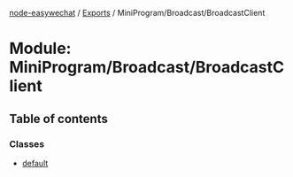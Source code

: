 [node-easywechat](../README.md) / [Exports](../modules.md) / MiniProgram/Broadcast/BroadcastClient

# Module: MiniProgram/Broadcast/BroadcastClient

## Table of contents

### Classes

- [default](../classes/MiniProgram_Broadcast_BroadcastClient.default.md)
